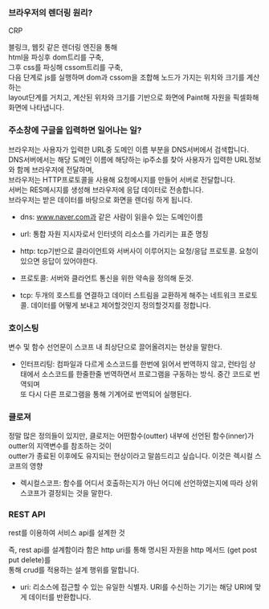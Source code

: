 ### 브라우저의 렌더링 원리?

CRP <br />

블링크, 웹킷 같은 렌더링 엔진을 통해<br />
html을 파싱후 dom트리를 구축,<br />
그후 css를 파싱해 cssom트리를 구축,<br />
다음 단계로 js를 실행하며 dom과 cssom을 조합해 노드가 가지는 위치와 크기를 계산하는<br />
layout단계를 거치고, 계산된 위차와 크기를 기반으로 화면에 Paint해 자원을 픽셀화해 화면에 나타냅니다.<br />

### 주소창에 구글을 입력하면 일어나는 일?

브라우저는 사용자가 입력한 URL중 도메인 이름 부분을 DNS서버에서 검색합니다.<br />
DNS서버에서는 해당 도메인 이름에 해당하는 ip주소를 찾아 사용자가 입력한 URL정보와 함께 브라우저에 전달하며,<br />
브라우저는 HTTP프로토콜을 사용해 요청메시지를 만들어 서버로 전달합니다.<br />
서버는 RES메시지를 생성해 브라우저에 응답 데이터로 전송합니다.<br />
브라우저는 받은 데이터를 바탕으로 화면을 렌더링 하게 됩니다.<br />

- dns: www.naver.com과 같은 사람이 읽을수 있는 도메인이름 <br />

- url: 통합 자원 지시자로서 인터넷의 리소스를 가리키는 표준 명칭 <br />

- http: tcp기반으로 클라이언트와 서버사이 이루어지는 요청/응답 프로토콜. 요청이 있으면 응답이 있어야한다. <br />

- 프로토콜: 서버와 클라언트 통신을 위한 약속을 정의해 둔것. <br />

- tcp: 두개의 호스트를 연결하고 데이터 스트림을 교환하게 해주는 네트워크 프로토콜. 데이터를 어떻게 보내고 제어할것인지 정의할것지를 정합니다. <br />

### 호이스팅

변수 및 함수 선언문이 스코프 내 최상단으로 끌어올려지는 현상을 말한다.<br />

- 인터프리팅: 컴파일과 다르게 소스코드를 한번에 읽어서 번역하지 않고, 런타임 상태에서 소스코드를 한줄한줄 번역하면서 프로그램을 구동하는 방식. 중간 코드로 번역되며 <br />
또 다시 다른 프로그램을 통해 기계어로 번역되어 실행된다. <br />


### 클로져

정말 많은 정의들이 있지만, 클로저는 어떤함수(outter) 내부에 선언된 함수(inner)가 outter의 지역변수를 참조하는 것이<br />
outter가 종료된 이후에도 유지되는 현상이라고 말씀드리고 싶습니다. 이것은 렉시컬 스코프의 영향 <br />

- 렉시컬스코프: 함수를 어디서 호출하는지가 아닌 어디에 선언하였는지에 따라 상위 스코프가 결정되는 것을 말한다.<br />


### REST API

rest를 이용하여 서비스 api를 설계한 것 <br />

즉, rest api를 설계함이라 함은 http uri를 통해 명시된 자원을 http 메서드 (get post put delete)를<br />
통해 crud를 적용하는 설계 행위를 말합니다.<br />

- uri: 리소스에 접근할 수 있는 유일한 식별자. URI를 수신하는 기기는 해당 URI에 맞게 데이터를 반환합니다.<br />




